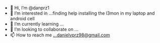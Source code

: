 - 👋 Hi, I’m @danprz1
- 👀 I’m interested in ...finding help installing the l3mon in my laptop and android cell
- 🌱 I’m currently learning ...
- 💞️ I’m looking to collaborate on ...
- 📫 How to reach me ...danielvprz98@gmail.com

<!---
danprz1/danprz1 is a ✨ special ✨ repository because its `README.md` (this file) appears on your GitHub profile.
You can click the Preview link to take a look at your changes.
--->
